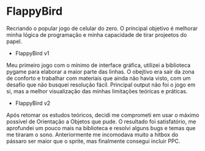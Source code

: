 # FlappyBird
Recriando o popular jogo de celular do zero. O principal objetivo é melhorar minha lógica de programação e minha capacidade de tirar projeetos do papel.

* FlappyBird v1

Meu primeiro jogo com o mínimo de interface gráfica, utilizei a biblioteca pygame para elaborar a maior parte das linhas.
O obejtivo era sair da zona de conforto e trabalhar com materiais que ainda não havia visto, com um desafio que não busquei resolução fácil.
Principal output não foi o jogo em si, mas a melhor visualização das minhas limitações teóricas e práticas.

* FlappyBird v2

Após retomar os estudos teóricos, decidi me comprometi em usar o máximo possível de Orientação a Objetos que pude.
O resultado foi satisfatório, me aprofundei um pouco mais na biblioteca e resolvi alguns bugs e temas que me tiraram o sono.
Anteriormente me incomodava muito a hitbox do pássaro ser maior que o sprite, mas finalmente consegui incluir PPC.
